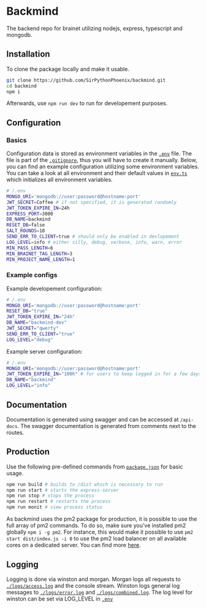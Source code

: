 # Backmind

The backend repo for brainet utilizing nodejs, express, typescript and mongodb.

## Installation

To clone the package locally and make it usable.

```bash
git clone https://github.com/SirPythonPhoenix/backmind.git
cd backmind
npm i
```

Afterwards, use `npm run dev` to run for developement purposes.

## Configuration

### Basics

Configuration data is stored as environment variables in the [`.env`](/.env) file.
The file is part of the [`.gitignore`](/.gitignore), thus you will have to create it manually.
Below, you can find an example configuration utilizing some environment variables. You can take a look at all environment and their default values in [`env.ts`](/src/env.ts) which initializes all environment variables. 

```bash
# /.env
MONGO_URI='mongodb://user:password@hostname:port'
JWT_SECRET=Coffee # if not specified, it is generated randomly
JWT_TOKEN_EXPIRE_IN=24h
EXPRESS_PORT=3000
DB_NAME=backmind
RESET_DB=false
SALT_ROUNDS=10
SEND_ERR_TO_CLIENT=true # should only be enabled in devlopement
LOG_LEVEL=info # either silly, debug, verbose, info, warn, error
MIN_PASS_LENGTH=6
MIN_BRAINET_TAG_LENGTH=3
MIN_PROJECT_NAME_LENGTH=1
```

### Example configs

Example developement configuration:

```bash
# /.env
MONGO_URI='mongodb://user:password@hostname:port'
RESET_DB="true"
JWT_TOKEN_EXPIRE_IN="24h"
DB_NAME="backmind-dev"
JWT_SECRET="qwerty"
SEND_ERR_TO_CLIENT="true"
LOG_LEVEL="debug"
```

Example server configuration:

```bash
# /.env
MONGO_URI='mongodb://user:password@hostname:port'
JWT_TOKEN_EXPIRE_IN="100h" # for users to keep logged in for a few days via cookies
DB_NAME="backmind"
LOG_LEVEL="info"
```

## Documentation

Documentation is generated using swagger and can be accessed at `/api-docs`.
The swagger documentation is generated from comments next to the routes.

## Production

Use the following pre-defined commands from [`package.json`](/package.json) for basic usage.

```bash
npm run build # builds to /dist which is necessary to run
npm run start # starts the express-server
npm run stop # stops the process
npm run restart # restarts the process
npm run monit # view process status
```

As backmind uses the pm2 package for production, it is possible to use the full array of pm2 commands. To do so, make sure you've installed pm2 globally `npm i -g pm2`. For instance, this would make it possible to use `pm2 start dist/index.js -i 0` to use the pm2 load balancer on all available cores on a dedicated server. You can find more [here](https://github.com/Unitech/pm2).

## Logging

Logging is done via winston and morgan.
Morgan logs all requests to [`./logs/access.log`](./logs/access.log) and the console stream.
Winston logs general log messages to [`./logs/error.log`](./logs/error.log) and [`./logs/combined.log`](./logs/combined.log).
The log level for winston can be set via LOG_LEVEL in [`.env`](.env)
